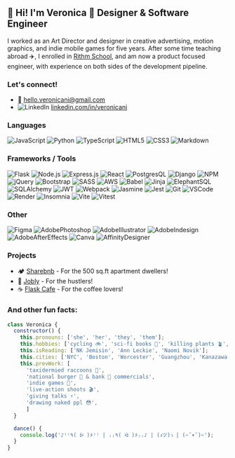 ## 👋 Hi! I'm Veronica 🦄 Designer & Software Engineer

I worked as an Art Director and designer in creative advertising, motion graphics, and indie mobile games for five years. After some time teaching abroad ✈️, I enrolled in [Rithm School](https://www.rithmschool.com/), and am now a product focused engineer, with experience on both sides of the development pipeline.

### Let's connect! 
* 📧 hello.veronicani@gmail.com
* ![LinkedIn][LinkedIn] [linkedin.com/in/veronicani](https://www.linkedin.com/in/veronicani/)

<!-- Social Media Shields -->
[LinkedIn]: https://img.shields.io/badge/-LinkedIn-black.svg?style=for-the-badge&logo=linkedin&colorB=555

### Languages
![JavaScript](https://img.shields.io/badge/javascript-%23323330.svg?style=for-the-badge&logo=javascript&logoColor=%23F7DF1E)
![Python](https://img.shields.io/badge/python-3670A0?style=for-the-badge&logo=python&logoColor=ffdd54)
![TypeScript](https://img.shields.io/badge/typescript-323330.svg?style=for-the-badge&logo=typescript&logoColor=007ACC)
![HTML5](https://img.shields.io/badge/html5-%23E34F26.svg?style=for-the-badge&logo=html5&logoColor=white)
![CSS3](https://img.shields.io/badge/css3-%231572B6.svg?style=for-the-badge&logo=css3&logoColor=white)
![Markdown](https://img.shields.io/badge/markdown-%23000000.svg?style=for-the-badge&logo=markdown&logoColor=white)

### Frameworks / Tools

![Flask](https://img.shields.io/badge/Flask-000000?style=for-the-badge&logo=flask&logoColor=81D9FF)
![Node.js](https://img.shields.io/badge/Node.js-6DA55F?style=for-the-badge&logo=node.js&logoColor=white)
![Express.js](https://img.shields.io/badge/express.js-000000.svg?style=for-the-badge&logo=express&logoColor=white)
![React](https://img.shields.io/badge/react-%2320232a.svg?style=for-the-badge&logo=react&logoColor=%2361DAFB)
![PostgresQL](https://img.shields.io/badge/PostgreSQL-4169E1?style=for-the-badge&logo=postgresql&logoColor=white)
![Django](https://img.shields.io/badge/django-092E20.svg?style=for-the-badge&logo=django&logoColor=white)
![NPM](https://img.shields.io/badge/npm-CB3837.svg?style=for-the-badge&logo=npm&logoColor=white)
![jQuery](https://img.shields.io/badge/jquery-%230769AD.svg?style=for-the-badge&logo=jquery&logoColor=white)
![Bootstrap](https://img.shields.io/badge/bootstrap-%238511FA.svg?style=for-the-badge&logo=bootstrap&logoColor=white)
![SASS](https://img.shields.io/badge/SASS-hotpink.svg?style=for-the-badge&logo=SASS&logoColor=white)
![AWS](https://img.shields.io/badge/AWS-232F3E?style=for-the-badge&logo=amazon-aws&logoColor=FF9900)
![Babel](https://img.shields.io/badge/Babel-F9DC3e?style=for-the-badge&logo=babel&logoColor=black)
![Jinja](https://img.shields.io/badge/jinja-B41717?style=for-the-badge&logo=jinja&logoColor=white)
![ElephantSQL](https://img.shields.io/badge/ElephantSQL-96D3F4?style=for-the-badge&logo=elephantsql&logoColor=white)
![SQLAlchemy](https://img.shields.io/badge/SQLAlchemy-D71F00?style=for-the-badge&logo=sqlalchemy&logoColor=white)
![JWT](https://img.shields.io/badge/JWT-black?style=for-the-badge&logo=JSON%20web%20tokens)
![Webpack](https://img.shields.io/badge/webpack-8DD6F9.svg?style=for-the-badge&logo=webpack&logoColor=white)
![Jasmine](https://img.shields.io/badge/jasmine-%238A4182.svg?style=for-the-badge&logo=jasmine&logoColor=white)
![Jest](https://img.shields.io/badge/-jest-%23C21325?style=for-the-badge&logo=jest&logoColor=white)
![Git](https://img.shields.io/badge/git-%23F05033.svg?style=for-the-badge&logo=git&logoColor=white)
![VSCode](https://img.shields.io/badge/VS%20Code-0078d7.svg?style=for-the-badge&logo=visual-studio-code&logoColor=white)
![Render](https://img.shields.io/badge/Render-6A00C9.svg?style=for-the-badge&logo=render&logoColor=white)
![Insomnia](https://img.shields.io/badge/Insomnia-black?style=for-the-badge&logo=insomnia&logoColor=5849BE)
![Vite](https://img.shields.io/badge/Vite-646CFF.svg?style=for-the-badge&logo=Vite&logoColor=white)
![Vitest](https://img.shields.io/badge/Vitest-6E9F18.svg?style=for-the-badge&logo=Vitest&logoColor=white)

### Other
![Figma](https://img.shields.io/badge/Figma-5551FF.svg?style=for-the-badge&logo=Figma&logoColor=white)
![AdobePhotoshop](https://img.shields.io/badge/Adobe%20Photoshop-31A8FF.svg?style=for-the-badge&logo=adobe-illustrator&logoColor=white)
![AdobeIllustrator](https://img.shields.io/badge/Adobe%20Illustrator-FF9A00.svg?style=for-the-badge&logo=adobe-illustrator&logoColor=white)
![AdobeIndesign](https://img.shields.io/badge/Adobe%20Indesign-FF3366.svg?style=for-the-badge&logo=adobe-illustrator&logoColor=white)
![AdobeAfterEffects](https://img.shields.io/badge/Adobe%20After%20Effects-9999FF.svg?style=for-the-badge&logo=adobe-after-effects&logoColor=white)
![Canva](https://img.shields.io/badge/Canva-%2300C4CC.svg?style=for-the-badge&logo=Canva&logoColor=white)
![AffinityDesigner](https://img.shields.io/badge/Affinity%20Designer-134881.svg?style=for-the-badge&logo=affinity-designer&logoColor=white)


### Projects
* 🏕️ [Sharebnb](https://github.com/veronicani/sharebnb-react/tree/main) - For the 500 sq.ft apartment dwellers!
* 👔 [Jobly](https://github.com/veronicani/sharebnb-react/tree/main) - For the hustlers!
* ☕️ [Flask Cafe](https://github.com/veronicani/sharebnb-react/tree/main) - For the coffee lovers!

### And other fun facts:
```js
class Veronica {
  constructor() {
    this.pronouns: ['she', 'her', 'they', 'them'];
    this.hobbies: ['cycling 🚲', 'sci-fi books 🚀', 'killing plants 🪴', 'cooking 🥘'];
    this.isReading: ['NK Jemisin', 'Ann Leckie', 'Naomi Novik'];
    this.cities: ['NYC', 'Boston', 'Worcester', 'Guangzhou', 'Kanazawa'];
    this.prevWork: [
      'taxidermied raccoons 🦝',
      'national burger 🍔 & bank 🏦 commercials',
      'indie games 👾',
      'live-action shoots 🎬',
      'giving talks ⚡️',
      'drawing naked ppl 😳',
      ]
  }

  dance() {
    console.log('♪⁽⁽٩( ᐖ )۶⁾⁾ | ₍₍٩( ᐛ )۶₎₎♪ | (งツ)ว | (~˘▾˘)~');
  }
}

